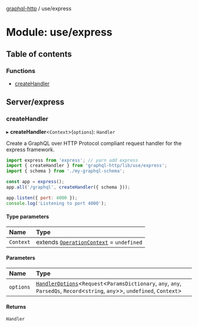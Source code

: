 [graphql-http](../README.md) / use/express

# Module: use/express

## Table of contents

### Functions

- [createHandler](use_express.md#createhandler)

## Server/express

### createHandler

▸ **createHandler**<`Context`\>(`options`): `Handler`

Create a GraphQL over HTTP Protocol compliant request handler for
the express framework.

```js
import express from 'express'; // yarn add express
import { createHandler } from 'graphql-http/lib/use/express';
import { schema } from './my-graphql-schema';

const app = express();
app.all('/graphql', createHandler({ schema }));

app.listen({ port: 4000 });
console.log('Listening to port 4000');
```

#### Type parameters

| Name | Type |
| :------ | :------ |
| `Context` | extends [`OperationContext`](handler.md#operationcontext) = `undefined` |

#### Parameters

| Name | Type |
| :------ | :------ |
| `options` | [`HandlerOptions`](../interfaces/handler.HandlerOptions.md)<`Request`<`ParamsDictionary`, `any`, `any`, `ParsedQs`, `Record`<`string`, `any`\>\>, `undefined`, `Context`\> |

#### Returns

`Handler`
